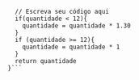 ```function calculaPrecoTotal(quantidade) {
  // Escreva seu código aqui
  if(quantidade < 12){
    quantidade = quantidade * 1.30
  } 
  if (quantidade >= 12){
    quantidade = quantidade * 1
  }
  return quantidade
}```